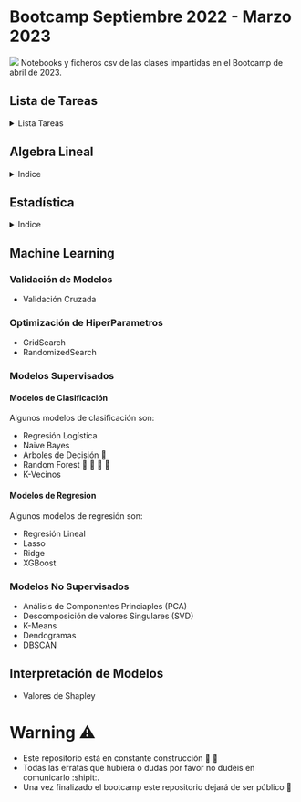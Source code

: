 # Bootcamp Septiembre 2022 - Marzo 2023
![](https://masterdatascience.online/wp-content/uploads/2020/02/706-1024x671.jpg)
Notebooks y ficheros csv de las clases impartidas en el Bootcamp de abril de 2023.

## Lista de Tareas
<details><summary>Lista Tareas </summary>
<p>

- [x] Algebra Lineal
- [x] Programación
- [x] Librerías 
- [ ] Estadística :construction_worker:
- [ ] Modelos Supervisados
- [ ] Modelos No Supervisados
- [ ] Series Temporales
- [ ] NLP
</p>
</details>


## Algebra Lineal 
<details><summary>Indice</summary>
<p>

- [x] Determinantes 
- [x] Inversa de Matrices
- [x] Sistema de Ecuaciones
- [x] [notebook](https://github.com/DanielMontesSerrano/Bootcamp_Abril2023/tree/master/Algebra_Lineal)
</p>
</details>

## Estadística
<details><summary>Indice</summary>
<p>

* [ ] Estadística Descriptiva
* [ ] Series Cronológicas
* [ ] Intervalos de Confianza
</p>
</details>

## Machine Learning
### Validación de Modelos
* Validación Cruzada
### Optimización de HiperParametros
* GridSearch
* RandomizedSearch

### Modelos Supervisados
#### Modelos de Clasificación
Algunos modelos de clasificación son:
* Regresión Logística
* Naive Bayes 
* Arboles de Decisión :evergreen_tree:
* Random Forest :palm_tree: :evergreen_tree: :deciduous_tree: :christmas_tree:
* K-Vecinos 
#### Modelos de Regresion
Algunos modelos de regresión son:
* Regresión Lineal
* Lasso
* Ridge
* XGBoost

### Modelos No Supervisados
* Análisis de Componentes Princiaples (PCA)
* Descomposición de valores Singulares (SVD)
* K-Means
* Dendogramas
* DBSCAN
## Interpretación de Modelos
* Valores de Shapley


# Warning :warning:
* Este repositorio está en constante construcción :construction_worker: :construction:
* Todas las erratas que hubiera o dudas por favor no dudeis en comunicarlo :shipit:.
* Una vez finalizado el bootcamp este repositorio dejará de ser público :ghost:
